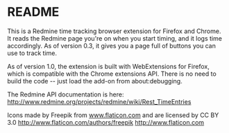 # README #

This is a Redmine time tracking browser extension for Firefox and Chrome.  It reads the Redmine page you're on when you start timing, and it logs time accordingly.  As of version 0.3, it gives you a page full of buttons you can use to track time.

As of version 1.0, the extension is built with WebExtensions for Firefox, which is compatible with the Chrome extensions API. There is no need to build the code -- just load the add-on from about:debugging.

The Redmine API documentation is here: http://www.redmine.org/projects/redmine/wiki/Rest_TimeEntries

Icons made by Freepik from www.flaticon.com and are licensed by CC BY 3.0
http://www.flaticon.com/authors/freepik
http://www.flaticon.com